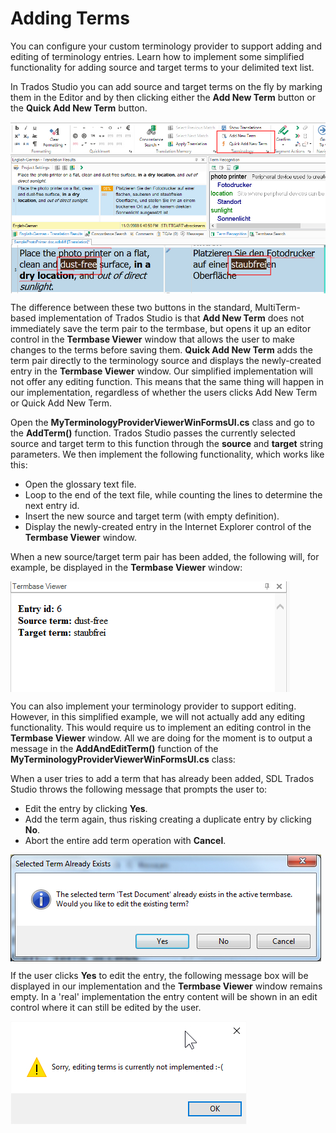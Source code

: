 Adding Terms
=====
You can configure your custom terminology provider to support adding and editing of terminology entries. Learn how to implement some simplified functionality for adding source and target terms to your delimited text list.

In Trados Studio you can add source and target terms on the fly by marking them in the Editor and by then clicking either the **Add New Term** button or the **Quick Add New Term** button.

<img style="display:block; " src="images/add_terms_buttons.jpg" />

The difference between these two buttons in the standard, MultiTerm-based implementation of Trados Studio is that **Add New Term** does not immediately save the term pair to the termbase, but opens it up an editor control in the **Termbase Viewer** window that allows the user to make changes to the terms before saving them. **Quick Add New Term** adds the term pair directly to the terminology source and displays the newly-created entry in the **Termbase Viewer** window. Our simplified implementation will not offer any editing function. This means that the same thing will happen in our implementation, regardless of whether the users clicks Add New Term or Quick Add New Term.

Open the **MyTerminologyProviderViewerWinFormsUI.cs** class and go to the **AddTerm()** function. Trados Studio passes the currently selected source and target term to this function through the **source** and **target** string parameters. We then implement the following functionality, which works like this:

* Open the glossary text file.
* Loop to the end of the text file, while counting the lines to determine the next entry id.
* Insert the new source and target term (with empty definition).
* Display the newly-created entry in the Internet Explorer control of the **Termbase Viewer** window.


When a new source/target term pair has been added, the following will, for example, be displayed in the **Termbase Viewer** window:

<img style="display:block; " src="images/entry_added.jpg" />

You can also implement your terminology provider to support editing. However, in this simplified example, we will not actually add any editing functionality. This would require us to implement an editing control in the **Termbase Viewer** window. All we are doing for the moment is to output a message in the **AddAndEditTerm()** function of the **MyTerminologyProviderViewerWinFormsUI.cs** class:

When a user tries to add a term that has already been added, SDL Trados Studio throws the following message that prompts the user to:

* Edit the entry by clicking **Yes**.
* Add the term again, thus risking creating a duplicate entry by clicking **No**.
* Abort the entire add term operation with **Cancel**.

<img style="display:block; " src="images/term_exists.jpg" />

If the user clicks **Yes** to edit the entry, the following message box will be displayed in our implementation and the **Termbase Viewer** window remains empty. In a 'real' implementation the entry content will be shown in an edit control where it can still be edited by the user.

<img style="display:block; " src="images/editing_not_implemented.jpg" />